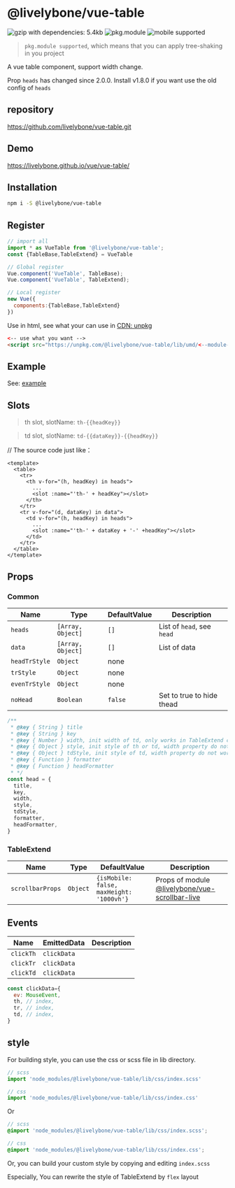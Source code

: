# @livelybone/vue-table
![gzip with dependencies: 5.4kb](https://img.shields.io/badge/gzip--with--dependencies-5.4kb-brightgreen.svg "gzip with dependencies: 5.4kb")
![pkg.module](https://img.shields.io/badge/pkg.module-supported-blue.svg "pkg.module")
![mobile supported](https://img.shields.io/badge/mobile-supported-green.svg "mobile supported")

> `pkg.module supported`, which means that you can apply tree-shaking in you project

A vue table component, support width change.

Prop `heads` has changed since 2.0.0. Install v1.8.0 if you want use the old config of `heads` 

## repository
https://github.com/livelybone/vue-table.git

## Demo
https://livelybone.github.io/vue/vue-table/

## Installation
```bash
npm i -S @livelybone/vue-table
```

## Register
```js
// import all
import * as VueTable from '@livelybone/vue-table';
const {TableBase,TableExtend} = VueTable

// Global register
Vue.component('VueTable', TableBase);
Vue.component('VueTable', TableExtend);

// Local register
new Vue({
  components:{TableBase,TableExtend}
})
```

Use in html, see what your can use in [CDN: unpkg](https://unpkg.com/@livelybone/vue-table/lib/umd/)
```html
<-- use what you want -->
<script src="https://unpkg.com/@livelybone/vue-table/lib/umd/<--module-->.js"></script>
```

## Example
See: [example](https://github.com/livelybone/vue-table/blob/master/examples/test.html)

## Slots

> th slot, slotName: `th-{{headKey}}`

> td slot, slotName: `td-{{dataKey}}-{{headKey}}`

// The source code just like：
```vue
<template>
  <table>
    <tr>
      <th v-for="(h, headKey) in heads">
        ...
        <slot :name="'th-' + headKey"></slot>
      </th>
    </tr>
    <tr v-for="(d, dataKey) in data">
      <td v-for="(h, headKey) in heads">
        ...
        <slot :name="'th-' + dataKey + '-' +headKey"></slot>
      </td>  
    </tr>
  </table>
</template>
```

## Props

### Common
| Name                      | Type                                      | DefaultValue                                  | Description  |
| ------------------------- | ----------------------------------------- | --------------------------------------------- | ------------ |
| `heads`                   | `[Array, Object]`                         | `[]`                                          | List of `head`, see `head` |
| `data`                    | `[Array, Object]`                         | `[]`                                          | List of data |
| `headTrStyle`             | `Object`                                  | none                                          |  |
| `trStyle`                 | `Object`                                  | none                                          |  |
| `evenTrStyle`             | `Object`                                  | none                                          |  |
| `noHead`                  | `Boolean`                                 | `false`                                       | Set to true to hide thead |

```js
/**
 * @key { String } title
 * @key { String } key
 * @key { Number } width, init width of td, only works in TableExtend component
 * @key { Object } style, init style of th or td, width property do not works in TableExtend component
 * @key { Object } tdStyle, init style of td, width property do not works in TableExtend component, priority than `style`
 * @key { Function } formatter
 * @key { Function } headFormatter
 * */
const head = {
  title,
  key,
  width,
  style,
  tdStyle,
  formatter,
  headFormatter,
}
```

### TableExtend
| Name                      | Type                                      | DefaultValue                                  | Description  |
| ------------------------- | ----------------------------------------- | --------------------------------------------- | ------------ |
| `scrollbarProps`          | `Object`                                  | `{isMobile: false, maxHeight: '1000vh'}`      | Props of module [@livelybone/vue-scrollbar-live](https://github.com/livelybone/vue-scrollbar-live) |

## Events
| Name              | EmittedData           | Description                                       |
| ----------------- | --------------------- | ------------------------------------------------- |
| `clickTh`         | `clickData`           |  |
| `clickTr`         | `clickData`           |  |
| `clickTd`         | `clickData`           |  |

```js
const clickData={
  ev: MouseEvent,
  th, // index,
  tr, // index,
  td, // index,
}
```

## style
For building style, you can use the css or scss file in lib directory.
```js
// scss
import 'node_modules/@livelybone/vue-table/lib/css/index.scss'

// css
import 'node_modules/@livelybone/vue-table/lib/css/index.css'
```
Or
```scss
// scss
@import 'node_modules/@livelybone/vue-table/lib/css/index.scss';

// css
@import 'node_modules/@livelybone/vue-table/lib/css/index.css';
```

Or, you can build your custom style by copying and editing `index.scss`

Especially, You can rewrite the style of TableExtend by `flex` layout
